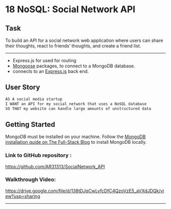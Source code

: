 # 18 NoSQL: Social Network API

## Task

To build an API for a social network web application where users can share their thoughts, react to friends’ thoughts, and create a friend list.

---

- Express.js for used for routing
- [Mongoose](https://www.npmjs.com/package/mongoose) packages, to connect to a MongoDB database.
- connects to an [Express.js](https://www.npmjs.com/package/express) back end.

## User Story

```md
AS A social media startup
I WANT an API for my social network that uses a NoSQL database
SO THAT my website can handle large amounts of unstructured data
```

## Getting Started

MongoDB must be installed on your machine. Follow the [MongoDB installation guide on The Full-Stack Blog](https://coding-boot-camp.github.io/full-stack/mongodb/how-to-install-mongodb) to install MongoDB locally.

### Link to GitHub repository :

https://github.com/AR31313/SocialNetwork_API

### Walkthrough Video:

https://drive.google.com/file/d/138tDJqCwLyfcDfC4QzoVzE5_aVXdJDQk/view?usp=sharing

---
